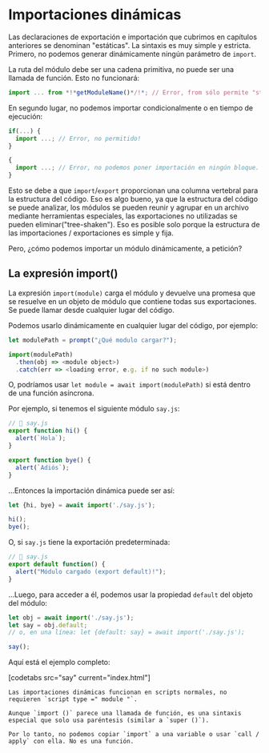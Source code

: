 # Importaciones dinámicas

Las declaraciones de exportación e importación que cubrimos en capítulos anteriores se denominan "estáticas". La sintaxis es muy simple y estricta. Primero, no podemos generar dinámicamente ningún parámetro de `import`.

La ruta del módulo debe ser una cadena primitiva, no puede ser una llamada de función. Esto no funcionará:

```js
import ... from *!*getModuleName()*/!*; // Error, from sólo permite "string"
```

En segundo lugar, no podemos importar condicionalmente o en tiempo de ejecución:

```js
if(...) {
  import ...; // Error, no permitido!
}

{
  import ...; // Error, no podemos poner importación en ningún bloque.
}
```

Esto se debe a que `import`/`export` proporcionan una columna vertebral para la estructura del código. Eso es algo bueno, ya que la estructura del código se puede analizar, los módulos se pueden reunir y agrupar en un archivo mediante herramientas especiales, las exportaciones no utilizadas se pueden eliminar("tree-shaken"). Eso es posible solo porque la estructura de las importaciones / exportaciones es simple y fija.

Pero, ¿cómo podemos importar un módulo dinámicamente, a petición?

## La expresión import() 

La expresión `import(module)` carga el módulo y devuelve una promesa que se resuelve en un objeto de módulo que contiene todas sus exportaciones. Se puede llamar desde cualquier lugar del código.

Podemos usarlo dinámicamente en cualquier lugar del código, por ejemplo:

```js
let modulePath = prompt("¿Qué modulo cargar?");

import(modulePath)
  .then(obj => <module object>)
  .catch(err => <loading error, e.g. if no such module>)
```

O, podríamos usar `let module = await import(modulePath)` si está dentro de una función asíncrona.

Por ejemplo, si tenemos el siguiente módulo `say.js`:

```js
// 📁 say.js
export function hi() {
  alert(`Hola`);
}

export function bye() {
  alert(`Adiós`);
}
```

...Entonces la importación dinámica puede ser así:

```js
let {hi, bye} = await import('./say.js');

hi();
bye();
```

O, si `say.js` tiene la exportación predeterminada:

```js
// 📁 say.js
export default function() {
  alert("Módulo cargado (export default)!");
}
```

...Luego, para acceder a él, podemos usar la propiedad `default` del objeto del módulo:

```js
let obj = await import('./say.js');
let say = obj.default;
// o, en una línea: let {default: say} = await import('./say.js');

say();
```

Aquí está el ejemplo completo:

[codetabs src="say" current="index.html"]

```smart
Las importaciones dinámicas funcionan en scripts normales, no requieren `script type =" module "`.
```

```smart
Aunque `import ()` parece una llamada de función, es una sintaxis especial que solo usa paréntesis (similar a `super ()`).

Por lo tanto, no podemos copiar `import` a una variable o usar `call / apply` con ella. No es una función.
```
